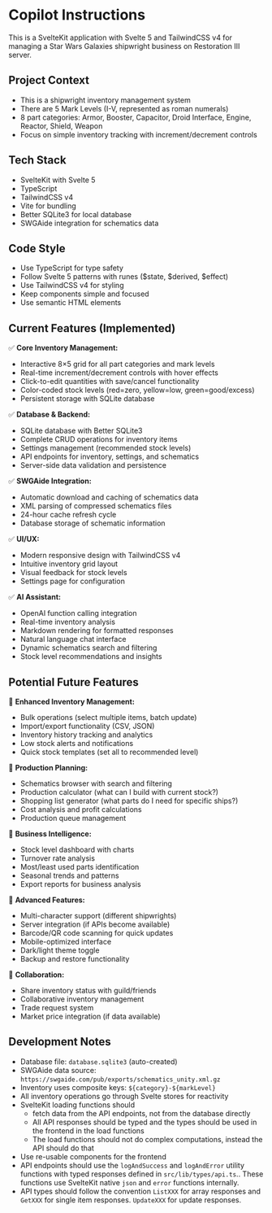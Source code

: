 # Copilot Instructions

<!-- Use this file to provide workspace-specific custom instructions to Copilot. For more details, visit https://code.visualstudio.com/docs/copilot/copilot-customization#_use-a-githubcopilotinstructionsmd-file -->

This is a SvelteKit application with Svelte 5 and TailwindCSS v4 for managing a Star Wars Galaxies shipwright business on Restoration III server.

## Project Context

- This is a shipwright inventory management system
- There are 5 Mark Levels (I-V, represented as roman numerals)
- 8 part categories: Armor, Booster, Capacitor, Droid Interface, Engine, Reactor, Shield, Weapon
- Focus on simple inventory tracking with increment/decrement controls

## Tech Stack

- SvelteKit with Svelte 5
- TypeScript
- TailwindCSS v4
- Vite for bundling
- Better SQLite3 for local database
- SWGAide integration for schematics data

## Code Style

- Use TypeScript for type safety
- Follow Svelte 5 patterns with runes ($state, $derived, $effect)
- Use TailwindCSS v4 for styling
- Keep components simple and focused
- Use semantic HTML elements

## Current Features (Implemented)

✅ **Core Inventory Management:**

- Interactive 8×5 grid for all part categories and mark levels
- Real-time increment/decrement controls with hover effects
- Click-to-edit quantities with save/cancel functionality
- Color-coded stock levels (red=zero, yellow=low, green=good/excess)
- Persistent storage with SQLite database

✅ **Database & Backend:**

- SQLite database with Better SQLite3
- Complete CRUD operations for inventory items
- Settings management (recommended stock levels)
- API endpoints for inventory, settings, and schematics
- Server-side data validation and persistence

✅ **SWGAide Integration:**

- Automatic download and caching of schematics data
- XML parsing of compressed schematics files
- 24-hour cache refresh cycle
- Database storage of schematic information

✅ **UI/UX:**

- Modern responsive design with TailwindCSS v4
- Intuitive inventory grid layout
- Visual feedback for stock levels
- Settings page for configuration

✅ **AI Assistant:**

- OpenAI function calling integration
- Real-time inventory analysis
- Markdown rendering for formatted responses
- Natural language chat interface
- Dynamic schematics search and filtering
- Stock level recommendations and insights

## Potential Future Features

🔄 **Enhanced Inventory Management:**

- Bulk operations (select multiple items, batch update)
- Import/export functionality (CSV, JSON)
- Inventory history tracking and analytics
- Low stock alerts and notifications
- Quick stock templates (set all to recommended level)

🔄 **Production Planning:**

- Schematics browser with search and filtering
- Production calculator (what can I build with current stock?)
- Shopping list generator (what parts do I need for specific ships?)
- Cost analysis and profit calculations
- Production queue management

🔄 **Business Intelligence:**

- Stock level dashboard with charts
- Turnover rate analysis
- Most/least used parts identification
- Seasonal trends and patterns
- Export reports for business analysis

🔄 **Advanced Features:**

- Multi-character support (different shipwrights)
- Server integration (if APIs become available)
- Barcode/QR code scanning for quick updates
- Mobile-optimized interface
- Dark/light theme toggle
- Backup and restore functionality

🔄 **Collaboration:**

- Share inventory status with guild/friends
- Collaborative inventory management
- Trade request system
- Market price integration (if data available)

## Development Notes

- Database file: `database.sqlite3` (auto-created)
- SWGAide data source: `https://swgaide.com/pub/exports/schematics_unity.xml.gz`
- Inventory uses composite keys: `${category}-${markLevel}`
- All inventory operations go through Svelte stores for reactivity
- SvelteKit loading functions should
  - fetch data from the API endpoints, not from the database directly
  - All API responses should be typed and the types should be used in the frontend in the load functions
  - The load functions should not do complex computations, instead the API should do that
- Use re-usable components for the frontend
- API endpoints should use the `logAndSuccess` and `logAndError` utility functions with typed responses defined in `src/lib/types/api.ts`..
  These functions use SvelteKit native `json` and `error` functions internally.
- API types should follow the convention `ListXXX` for array responses and `GetXXX` for single item responses. `UpdateXXX` for update responses.
